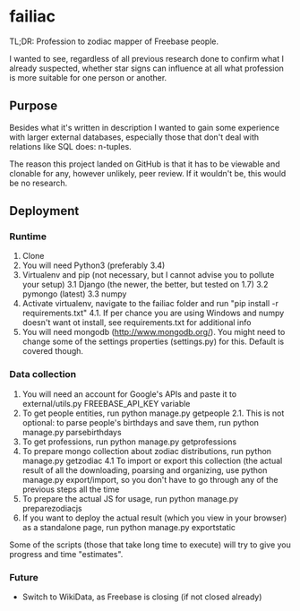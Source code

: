 # failiac
TL;DR: Profession to zodiac mapper of Freebase people.

I wanted to see, regardless of all previous research done to confirm what I already suspected, whether star signs can 
influence at all what profession is more suitable for one person or another.

## Purpose
Besides what it's written in description I wanted to gain some experience with larger external databases, especially 
those that don't deal with relations like SQL does: n-tuples.

The reason this project landed on GitHub is that it has to be viewable and clonable for any, however unlikely, peer review.
If it wouldn't be, this would be no research.

## Deployment

### Runtime
1. Clone
2. You will need Python3 (preferably 3.4)
3. Virtualenv and pip (not necessary, but I cannot advise you to pollute your setup)
3.1 Django (the newer, the better, but tested on 1.7)
3.2 pymongo (latest)
3.3 numpy
4. Activate virtualenv, navigate to the failiac folder and run "pip install -r requirements.txt"
4.1. If per chance you are using Windows and numpy doesn't want ot install, see requirements.txt for additional info
5. You will need mongodb (http://www.mongodb.org/). You might need to change some of the settings properties (settings.py) for this. Default is covered though.


### Data collection
1. You will need an account for Google's APIs and paste it to external/utils.py FREEBASE_API_KEY variable
2. To get people entities, run python manage.py getpeople
2.1. This is not optional: to parse people's birthdays and save them, run python manage.py parsebirthdays
3. To get professions, run python manage.py getprofessions
4. To prepare mongo collection about zodiac distributions, run python manage.py getzodiac
4.1 To import or export this collection (the actual result of all the downloading, poarsing and organizing, use python manage.py export/import, so you don't have to go through any of the previous steps all the time
5. To prepare the actual JS for usage, run python manage.py preparezodiacjs
6. If you want to deploy the actual result (which you view in your browser) as a standalone page, run python manage.py exportstatic

Some of the scripts (those that take long time to execute) will try to give you progress and time "estimates".

### Future
* Switch to WikiData, as Freebase is closing (if not closed already)
